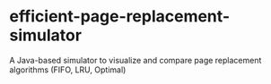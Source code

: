 # efficient-page-replacement-simulator
A Java-based simulator to visualize and compare page replacement algorithms (FIFO, LRU, Optimal)
